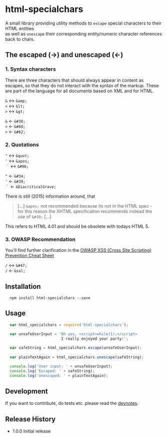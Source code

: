 # html-specialchars
A small library providing utility methods to `escape` special characters
to their HTML entities  
as well as `unescape` their corresponding entity/numeric character 
references back to chars.

## The escaped (&#8594;) and unescaped (&#8592;)

### 1. Syntax characters
There are three characters that should always appear in content as escapes, 
so that they do not interact with the syntax of the markup. These are part 
of the language for all documents based on XML and for HTML.

`&` &#8596; `&amp;`  
`<` &#8596; `&lt;`  
`>` &#8596; `&gt;`  

`&` &#8592; `&#38;`  
`<` &#8592; `&#60;`  
`>` &#8592; `&#62;`  


### 2. Quotations 
`"` &#8596; `&quot;`  
`'` &#8596; `&apos;`  
&nbsp;\`&nbsp; &#8596; `&#96;`  

`"` &#8592; `&#34;`  
`'` &#8592; `&#39;`  
&nbsp;\`&nbsp; &#8592; `&DiacriticalGrave;`  

There is still (2015) information around, that 
> [...] `&apos;` not recommended because its not in the HTML spec -  
> for this reason the XHTML specification recommends instead the  
> use of `&#39;` [...]

This refers to HTML 4.01 and should be obsolete with todays HTML 5.


### 3. OWASP Recommendation
You'll find further clarification in the [OWASP XSS (Cross Site Scripting) Prevention Cheat Sheet](https://www.owasp.org/index.php/XSS_%28Cross_Site_Scripting%29_Prevention_Cheat_Sheet#RULE_.231_-_HTML_Escape_Before_Inserting_Untrusted_Data_into_HTML_Element_Content)

`/` &#8596; `&#47;`  
`/` &#8592; `&sol;`  


## Installation
```shell
  npm install html-specialchars --save
```


## Usage
```javascript
  var html_specialchars = require('html-specialchars');

  var unsafeUserInput = 'Oh yes, <script>while(1);</script> 
                         I really enjoyed your party!';
  
  var safeString = html_specialchars.escape(unsafeUserInput);
  
  var plainTextAgain = html_specialchars.unescape(safeString);

  console.log('User input: ' + unsafeUserInput);
  console.log('Escaped: ' + safeString);
  console.log('Unescaped: ' + plainTextAgain);
```

## Development
If you want to contribute, do tests etc. please 
read the [devnotes](https://github.com/devsparks/html-specialchars/devnotes.md).

## Release History
* 1.0.0 Initial release
